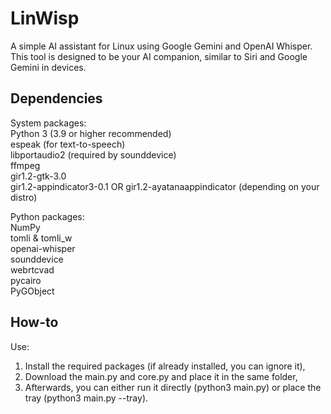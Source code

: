 # LinWisp
A simple AI assistant for Linux using Google Gemini and OpenAI Whisper. This tool is designed to be your AI companion, similar to Siri and Google Gemini in devices.

## Dependencies
System packages:<br>
Python 3 (3.9 or higher recommended)<br>
espeak (for text-to-speech)<br>
libportaudio2 (required by sounddevice)<br>
ffmpeg<br>
gir1.2-gtk-3.0<br>
gir1.2-appindicator3-0.1 OR gir1.2-ayatanaappindicator (depending on your distro)

Python packages:<br>
NumPy<br>
tomli & tomli_w<br>
openai-whisper<br>
sounddevice<br>
webrtcvad<br>
pycairo<br>
PyGObject

## How-to
Use:
1. Install the required packages (if already installed, you can ignore it),
2. Download the main.py and core.py and place it in the same folder,
3. Afterwards, you can either run it directly (python3 main.py) or place the tray (python3 main.py --tray).
